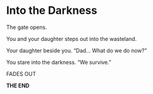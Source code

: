 # Into the Darkness

The gate opens.

You and your daughter steps out into the wasteland.

Your daughter beside you.
“Dad… What do we do now?”

You stare into the darkness.
“We survive.”

FADES OUT

**THE END**

